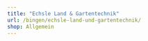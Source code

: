 ```yaml
---
title: "Echsle Land & Gartentechnik"
url: /bingen/echsle-land-und-gartentechnik/
shop: Allgemein
---
```

